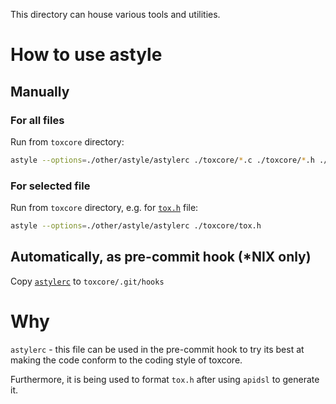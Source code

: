 This directory can house various tools and utilities.

# How to use astyle

## Manually

### For all files

Run from ``toxcore`` directory:
```bash
astyle --options=./other/astyle/astylerc ./toxcore/*.c ./toxcore/*.h ./toxdns/*.c ./toxdns/*.h ./testing/*.c ./toxav/*.c ./toxav/*.h ./other/*.c ./other/bootstrap_daemon/*.c ./toxencryptsave/*.c ./toxencryptsave/*.h ./auto_tests/*.c
```

### For selected file

Run from ``toxcore`` directory, e.g. for [``tox.h``](/toxcore/tox.h) file:
```bash
astyle --options=./other/astyle/astylerc ./toxcore/tox.h
```


## Automatically, as pre-commit hook (*NIX only)

Copy [``astylerc``](/other/astyle/astylerc) to ``toxcore/.git/hooks``



# Why

``astylerc`` - this file can be used in the pre-commit hook to try its best at making the code conform to the coding style of toxcore.

Furthermore, it is being used to format ``tox.h`` after using ``apidsl`` to generate it.
